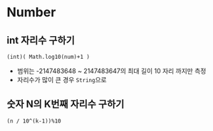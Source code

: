 # Number

## int 자리수 구하기
```
(int)( Math.log10(num)+1 )
```
- 범위는 -2147483648 ~ 2147483647의 최대 길이 10 자리 까지만 측정
- 자리수가 많이 큰 경우 `String`으로

## 숫자 N의 K번째 자리수 구하기

```
(n / 10^(k-1))%10
```
